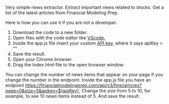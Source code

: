 Very simple news extractor. Extract important news related to stocks. Get a list of the latest articles from Financial Modeling Prep.

Here is how you can use it if you are not a developer. 

1. Download the code to a new folder.
2. Open files with the code editor like <a href="https://code.visualstudio.com">VScode.</a>
3. Inside the app.js file insert your custom <a href="https://site.financialmodelingprep.com/pricing-plans?couponCode=sanzhi">API key</a>, where it says apiKey = ""
4. Save the result. 
5. Open your Chrome browser.
6. Drag the Index.html file to the open browser window.

You can change the number of news items that appear on your page if you change the number in the endpoint. Inside the app.js file you have an endpoint https://financialmodelingprep.com/api/v3/fmp/articles?page=0&size=5&apikey=${apiKey}`
Change the size from 5 to 10, for example, to see 10 news items instead of 5. And save the result. 
